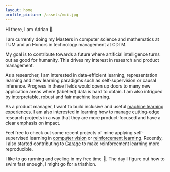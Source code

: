 ```yaml
---
layout: home
profile_picture: /assets/moi.jpg
---
```

Hi there, I am Adrian :wave:.

I am currently doing my Masters in computer science and mathematics at TUM and an Honors in technology management at CDTM. 

My goal is to contribute towards a future where artificial intelligence turns out as good for humanity.
This drives my interest in research and product management. 

As a researcher, I am interested in data-efficient learning, representation learning and new learning paradigms such as self-supervision or causal inference. 
Progress in these fields would open up doors to many new application areas where (labelled) data is hard to obtain. I am also intrigued by interpretable, robust and fair machine learning. 

As a product manager, I want to build inclusive and useful [machine learning experiences](https://developer.apple.com/videos/play/wwdc2019/803/).
I am also interested in learning how to manage cutting-edge research projects in a way that they are more product-focused and have a clear emphasis on impact.

Feel free to check out some recent projects of mine applying self-supervised learning in [computer vision](https://github.com/MkuuWaUjinga/Self-Supervised-Learning-for-Tracktor) or [reinforcement learning](https://github.com/MkuuWaUjinga/DeepMDP-SSL4RL).
Recently, I also started contributing to [Garage](https://github.com/rlworkgroup/garage) to make reinforcement learning more reproducible. 

I like to go running and cycling in my free time :runner:. The day I figure out how to swim fast enough, I might go for a triathlon.


